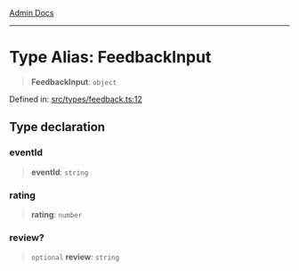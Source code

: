 [Admin Docs](/)

***

# Type Alias: FeedbackInput

> **FeedbackInput**: `object`

Defined in: [src/types/feedback.ts:12](https://github.com/PalisadoesFoundation/talawa-admin/blob/main/src/types/feedback.ts#L12)

## Type declaration

### eventId

> **eventId**: `string`

### rating

> **rating**: `number`

### review?

> `optional` **review**: `string`
